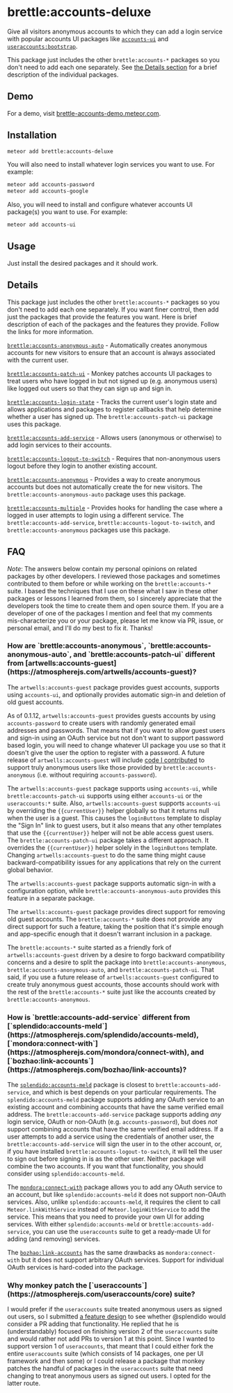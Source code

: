 # brettle:accounts-deluxe

Give all visitors anonymous accounts to which they can add a login service
with popular accounts UI packages like
[`accounts-ui`](https://atmospherejs.com/meteor/accounts-ui) and
[`useraccounts:bootstrap`](https://atmospherejs.com/useraccounts/bootstrap).

This package just includes the other `brettle:accounts-*` packages so you don't
need to add each one separately.  See [the Details
section](https://github.com/brettle/meteor-accounts-deluxe/blob/master/README.md#details)
for a brief description of the individual packages.


## Demo

For a demo, visit
[brettle-accounts-demo.meteor.com](http://brettle-accounts-demo.meteor.com).

## Installation

```sh
meteor add brettle:accounts-deluxe
```

You will also need to install whatever login services you want to use. For
example:

```sh
meteor add accounts-password
meteor add accounts-google
```

Also, you will need to install and configure whatever accounts UI package(s) you
want to use. For example:

```sh
meteor add accounts-ui
```

## Usage

Just install the desired packages and it should work.

## Details

This package just includes the other `brettle:accounts-*` packages so you don't
need to add each one separately. If you want finer control, then add just the
packages that provide the features you want. Here is brief description of each
of the packages and the features they provide. Follow the links for more
information.

[`brettle:accounts-anonymous-auto`](https://atmospherejs.com/brettle/accounts-anonymous-auto) -
Automatically creates anonymous accounts for new visitors to ensure that
an account is always associated with the current user.

[`brettle:accounts-patch-ui`](https://atmospherejs.com/brettle/accounts-patch-ui) -
Monkey patches accounts UI packages to treat users who have logged in but not
signed up (e.g. anonymous users) like logged out users so that they can sign up
and sign in.

[`brettle:accounts-login-state`](https://atmospherejs.com/brettle/accounts-login-state) -
Tracks the current user's login state and allows applications and packages to
register callbacks that help determine whether a user has signed up. The
`brettle:accounts-patch-ui` package uses this package.

[`brettle:accounts-add-service`](https://atmospherejs.com/brettle/accounts-add-service) -
Allows users (anonymous or otherwise) to add login services to their accounts.

[`brettle:accounts-logout-to-switch`](https://atmospherejs.com/brettle/accounts-logout-to-switch) -
Requires that non-anonymous users logout before they login to another existing
account.

[`brettle:accounts-anonymous`](https://atmospherejs.com/brettle/accounts-anonymous) -
Provides a way to create anonymous accounts but does not automatically create
the for new visitors. The `brettle:accounts-anonymous-auto` package uses this
package.

[`brettle:accounts-multiple`](https://atmospherejs.com/brettle/accounts-multiple) -
Provides hooks for handling the case where a logged in user attempts to login
using a different service. The `brettle:accounts-add-service`,
`brettle:accounts-logout-to-switch`, and `brettle:accounts-anonymous` packages
use this package.

## FAQ

*Note*: The answers below contain my personal opinions on related packages by
other developers. I reviewed those packages and sometimes contributed to them
before or while working on the `brettle:accounts-*` suite. I based the
techniques that I use on these what I saw in these other packages or lessons I
learned from them, so I sincerely appreciate that the developers took the time
to create them and open source them. If you are a developer of one of the
packages I mention and feel that my comments mis-characterize you or your
package, please let me know via PR, issue, or personal email, and I'll do my
best to fix it. Thanks!

 <h3>How are `brettle:accounts-anonymous`, `brettle:accounts-anonymous-auto`, and `brettle:accounts-patch-ui` different from [artwells:accounts-guest](https://atmospherejs.com/artwells/accounts-guest)?</h3>

The `artwells:accounts-guest` package provides guest accounts, supports using
`accounts-ui`, and optionally provides automatic sign-in and deletion of old
guest accounts.

As of 0.1.12, `artwells:accounts-guest` provides guests accounts by using
`accounts-password` to create users with randomly generated email addresses and
passwords. That means that if you want to allow guest users and sign-in using an
OAuth service but not don't want to support password based login, you will need
to change whatever UI package you use so that it doesn't give the user the
option to register with a password. A future release of
`artwells:accounts-guest` will include [code I
contributed](https://github.com/artwells/meteor-accounts-guest/pull/35) to
support truly anonymous users like those provided by
`brettle:accounts-anonymous` (i.e. without requiring `accounts-password`).

The `artwells:accounts-guest` package supports using `accounts-ui`, while
`brettle:accounts-patch-ui` supports using either `accounts-ui` or the
`useraccounts:*` suite. Also, `artwells:accounts-guest` supports `accounts-ui`
by overriding the `{{currentUser}}` helper globally so that it returns null when
the user is a guest. This causes the `loginButtons` template to display the
"Sign In" link to guest users, but it also means that any other templates that
use the `{{currentUser}}` helper will not be able access guest users. The
`brettle:accounts-patch-ui` package takes a different approach. It overrides
the `{{currentUser}}` helper solely in the `loginButtons` template. Changing
`artwells:accounts-guest` to do the same thing might cause
backward-compatibility issues for any applications that rely on the current
global behavior.

The `artwells:accounts-guest` package supports automatic sign-in with a
configuration option, while `brettle:accounts-anonymous-auto` provides this
feature in a separate package.

The `artwells:accounts-guest` package provides direct support for removing old
guest accounts. The `brettle:accounts-*` suite does not provide any direct
support for such a feature, taking the position that it's simple enough and
app-specific enough that it doesn't warrant inclusion in a package.

The `brettle:accounts-*` suite started as a friendly fork of
`artwells:accounts-guest` driven by a desire to forgo backward compatibility
concerns and a desire to split the package into `brettle:accounts-anonymous`,
`brettle:accounts-anonymous-auto`, and `brettle:accounts-patch-ui`. That
said, if you use a future release of `artwells:accounts-guest` configured to
create truly anonymous guest accounts, those accounts should work with the rest
of the `brettle:accounts-*` suite just like the accounts created by
`brettle:accounts-anonymous`.

 <h3>How is `brettle:accounts-add-service` different from
 [`splendido:accounts-meld`](https://atmospherejs.com/splendido/accounts-meld),
 [`mondora:connect-with`](https://atmospherejs.com/mondora/connect-with), and [`bozhao:link-accounts`](https://atmospherejs.com/bozhao/link-accounts)?</h3>

The
[`splendido:accounts-meld`](https://atmospherejs.com/splendido/accounts-meld)
package is closest to `brettle:accounts-add-service`, and which is best depends
on your particular requirements. The `splendido:accounts-meld` package supports
adding any OAuth service to an existing account and combining accounts that have
the same verified email address. The `brettle:accounts-add-service` package
supports adding *any* login service, OAuth or non-OAuth (e.g.
`accounts-password`), but does *not* support combining accounts that have the
same verified email address. If a user attempts to add a service using the
credentials of another user, the `brettle:accounts-add-service` will sign the
user in to the other account, or, if you have installed
`brettle:accounts-logout-to-switch`, it will tell the user to sign out before
signing in is as the other user. Neither package will combine the two accounts.
If you want that functionality, you should consider using
`splendido:accounts-meld`.

The [`mondora:connect-with`](https://atmospherejs.com/mondora/connect-with)
package allows you to add any OAuth service to an account, but like
`splendido:accounts-meld` it does not support non-OAuth services. Also, unlike
`splendido:accounts-meld`, it requires the client to call
`Meteor.linkWithService` instead of `Meteor.loginWithService` to add the
service. This means that you need to provide your own UI for adding services.
With either `splendido:accounts-meld` or `brettle:accounts-add-service`, you can
use the `useraccounts` suite to get a ready-made UI for adding (and removing)
services.

The [`bozhao:link-accounts`](https://atmospherejs.com/bozhao/link-accounts) has
the same drawbacks as `mondora:connect-with` but it does not support arbitrary
OAuth services. Support for individual OAuth services is hard-coded into the
package.

 <h3>Why monkey patch the
 [`useraccounts`](https://atmospherejs.com/useraccounts/core) suite?</h3>

I would prefer if the `useraccounts` suite treated anonymous users as signed out
users, so I submitted [a feature
design](https://github.com/meteor-useraccounts/core/issues/499) to see whether
@splendido would consider a PR adding that functionality. He replied that he is
(understandably) focused on finishing version 2 of the `useraccounts` suite and
would rather not add PRs to version 1 at this point. Since I wanted to support
version 1 of `useraccounts`, that meant that I could either fork the entire
`useraccounts` suite (which consists of 14 packages, one per UI framework and
then some) or I could release a package that monkey patches the handful of
packages in the `useraccounts` suite that need changing to treat anonymous users
as signed out users. I opted for the latter route.
